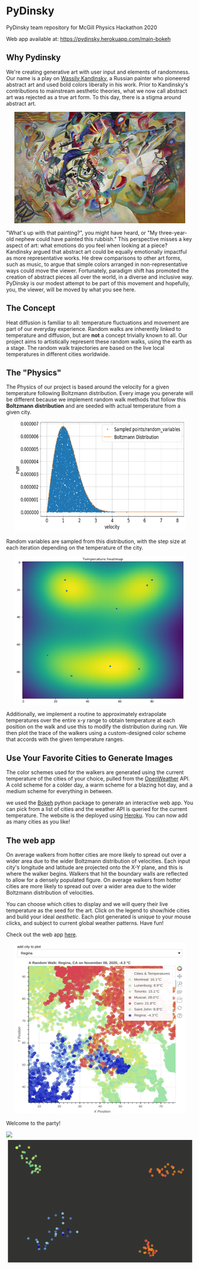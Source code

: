 # PyDinsky
PyDinsky team repository for McGill Physics Hackathon 2020

Web app available at: https://pydinsky.herokuapp.com/main-bokeh

## Why Pydinsky
We're creating generative art with user input and elements of randomness. Our name is a play on [Wassily Kandinsky](https://en.wikipedia.org/wiki/Wassily_Kandinsky), a Russian painter who pioneered abstract art and used bold colors liberally in his work. Prior to Kandinsky's contributions to mainstream aesthetic theories, what we now call abstract art was rejected as a true art form. To this day, there is a stigma around abstract art. 

<p align="center">
  <img width="460" height="300" src="https://github.com/soudk/PyDinsky/blob/main/data/kadinsky.jpg">
</p>

"What's up with that painting?", you might have heard, or "My three-year-old nephew could have painted this rubbish." This perspective misses a key aspect of art: what emotions do you feel when looking at a piece? Kandinsky argued that abstract art could be equally emotionally impactful as more representative works. He drew comparisons to other art forms, such as music, to argue that simple colors arranged in non-representative ways could move the viewer. Fortunately, paradigm shift has promoted the creation of abstract pieces all over the world, in a diverse and inclusive way. PyDinsky is our modest attempt to be part of this movement and hopefully, you, the viewer, will be moved by what you see here. 

## The Concept
Heat diffusion is familiar to all: temperature fluctuations and movement are part of our everyday experience. Random walks are inherently linked to temperature and diffusion, but are **not** a concept trivially known to all. Our project aims to artistically represent these random walks, using the earth as a stage. The random walk trajectories are based on the live local temperatures in different cities worldwide.

## The "Physics"
The Physics of our project is based around the velocity for a given temperature following Boltzmann distribution. Every image you generate will be different because we implement random walk methods that follow this **Boltzmann distribution** and are seeded with actual temperature from a given city.

<p align="center">
  <img width="460" height="300" src="https://github.com/soudk/PyDinsky/blob/main/data/distribution.png">
</p>

Random variables are sampled from this distribution, with the step size at each iteration depending on the temperature of the city. 

<p align="center">
  <img width="460" height="400" src="https://github.com/soudk/PyDinsky/blob/main/data/temp_map.png">
</p>

Additionally, we implement a routine to approximately extrapolate temperatures over the entire x-y range to obtain temperature at each position on the walk and use this to modify the distribution during run. We then plot the trace of the walkers using a custom-designed color scheme that accords with the given temperature ranges.

## Use Your Favorite Cities to Generate Images
The color schemes used for the walkers are generated using the current temperature of the cities of your choice, pulled from the [OpenWeather](https://openweathermap.org/) API. A cold scheme for a colder day, a warm scheme for a blazing hot day, and a medium scheme for everything in between.

we used the [Bokeh](https://bokeh.org/) python package to generate an interactive web app. You can pick from a list of cities and the weather API is queried for the current temperature. The website is the deployed using [Heroku](https://dashboard.heroku.com/). You can now add as many cities as you like!

## The web app

On average walkers from hotter cities are more likely to spread out over a wider area due to the wider Boltzmann distribution of velocities. Each input city's longitude and latitude are projected onto the X-Y plane, and this is where the walker begins. Walkers that hit the boundary walls are reflected to allow for a densely populated figure. On average walkers from hotter cities are more likely to spread out over a wider area due to the wider Boltzmann distribution of velocities.

You can choose which cities to display and we will query their live temperature as the seed for the art. Click on the legend to show/hide cities and build your ideal *aesthetic*. Each plot generated is unique to your mouse clicks, and subject to current global weather patterns. Have fun!   

Check out the web app <a href="https://pydinsky.herokuapp.com/main-bokeh" target="_blank">here</a>. 

<p align="center">
  <a href="https://pydinsky.herokuapp.com/main-bokeh" target="_blank"><img width="460" height="460" src="https://github.com/soudk/PyDinsky/blob/main/data/example_webapp.png" alt="Example of the web app interface"></a>
</p>

Welcome to the party!

![](animation1.gif)![party time](https://github.com/soudk/PyDinsky/blob/main/data/animation1.gif?raw=true)


